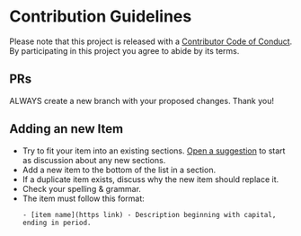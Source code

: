 # Contribution Guidelines

Please note that this project is released with a [Contributor Code of Conduct](code_of_conduct.md). By participating in this project you agree to abide by its terms.

## PRs

ALWAYS create a new branch with your proposed changes. Thank you!

## Adding an new Item

- Try to fit your item into an existing sections. [Open a suggestion](https://github.com/fawzisal/awesome-metabolic-engineering/issues/new) to start as discussion about any new sections.
- Add a new item to the bottom of the list in a section.
- If a duplicate item exists, discuss why the new item should replace it.
- Check your spelling & grammar.
- The item must follow this format:
  ```
  - [item name](https link) - Description beginning with capital, ending in period.
  ```
